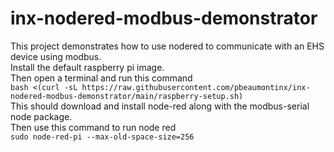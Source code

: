 # inx-nodered-modbus-demonstrator
This project demonstrates how to use nodered to communicate with an EHS device using modbus.  
Install the default raspberry pi image.  
Then open a terminal and run this command  
`bash <(curl -sL https://raw.githubusercontent.com/pbeaumontinx/inx-nodered-modbus-demonstrator/main/raspberry-setup.sh)`  
This should download and install node-red along with the modbus-serial node package.  
Then use this command to run node red  
`sudo node-red-pi --max-old-space-size=256`
